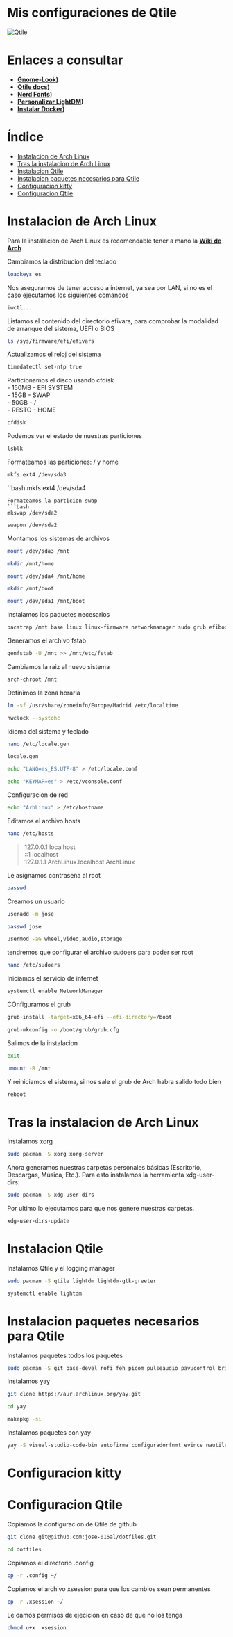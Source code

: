 # Mis configuraciones de Qtile

![Qtile](.screenshots/qtile.png)

# Enlaces a consultar
- **[Gnome-Look](https://www.gnome-look.org/s/Gnome/browse/))**
- **[Qtile docs](http://docs.qtile.org/en/stable/))**
- **[Nerd Fonts](https://www.nerdfonts.com/cheat-sheet))**
- **[Personalizar LightDM](https://geekland.eu/personalizar-y-configurar-lightdm/))**
- **[Instalar Docker](https://linuxhint.com/arch-linux-docker-tutorial/))**

# Índice

- [Instalacion de Arch Linux](#instalacion-de-arch-linux)
- [Tras la instalacion de Arch Linux](#tras-la-instalacion-de-arch-Linux)
- [Instalacion Qtile](#instalacion-qtile)
- [Instalacion paquetes necesarios para Qtile](#instalacion-paquetes-necesarios-para-qtile)
- [Configuracion kitty](#configuracion-kitty)
- [Configuracion Qtile](#configuracion-qtile)


# Instalacion de Arch Linux

Para la instalacion de Arch Linux es recomendable tener a mano la **[Wiki de Arch](https://wiki.archlinux.org/title/Installation_guide_(Espa%C3%B1ol))**

Cambiamos la distribucion del teclado 
```bash
loadkeys es
```
Nos aseguramos de tener acceso a internet, ya sea por LAN, si no es el caso ejecutamos los siguientes comandos
```bash
iwctl...
```
Listamos el contenido del directorio efivars, para comprobar la modalidad de arranque del sistema, UEFI o BIOS
```bash
ls /sys/firmware/efi/efivars
```
Actualizamos el reloj del sistema
```bash
timedatectl set-ntp true
```
Particionamos el disco usando cfdisk  
    - 150MB - EFI SYSTEM  
    - 15GB - SWAP  
    - 50GB - /  
    - RESTO - HOME  
```bash
cfdisk
```
Podemos ver el estado de nuestras particiones
```bash
lsblk
```
Formateamos las particiones: / y home
```bash
mkfs.ext4 /dev/sda3
```
``bash
mkfs.ext4 /dev/sda4
```
Formateamos la particion swap
```bash
mkswap /dev/sda2
```
```bash
swapon /dev/sda2
```
Montamos los sistemas de archivos
```bash
mount /dev/sda3 /mnt
```
```bash
mkdir /mnt/home
```
```bash
mount /dev/sda4 /mnt/home
```
```bash
mkdir /mnt/boot
```
```bash
mount /dev/sda1 /mnt/boot
```
Instalamos los paquetes necesarios
```bash
pacstrap /mnt base linux linux-firmware networkmanager sudo grub efibootmgr nano kitty firefox
```
Generamos el archivo fstab
```bash
genfstab -U /mnt >> /mnt/etc/fstab
```
Cambiamos la raiz al nuevo sistema
```bash
arch-chroot /mnt
```
Definimos la zona horaria
```bash
ln -sf /usr/share/zoneinfo/Europe/Madrid /etc/localtime
```
```bash
hwclock --systohc
```
Idioma del sistema y teclado
```bash
nano /etc/locale.gen
```
```bash
locale.gen
```
```bash
echo "LANG=es_ES.UTF-8" > /etc/locale.conf
```
```bash
echo "KEYMAP=es" > /etc/vconsole.conf
```
Configuracion de red
```bash
echo "ArhLinux" > /etc/hostname
```
Editamos el archivo hosts
```bash
nano /etc/hosts
```
> 127.0.0.1	localhost  
> ::1		    localhost  
> 127.0.1.1	ArchLinux.localhost	ArchLinux    

Le asignamos contraseña al root
```bash
passwd
```
Creamos un usuario
```bash
useradd -m jose
```
```bash
passwd jose
```
```bash
usermod -aG wheel,video,audio,storage
```
tendremos que configurar el archivo sudoers para poder ser root
```bash
nano /etc/sudoers
```
Iniciamos el servicio de internet
```bash
systemctl enable NetworkManager
```
COnfiguramos el grub
```bash
grub-install -target=x86_64-efi --efi-directory=/boot
```
```bash
grub-mkconfig -o /boot/grub/grub.cfg
```
Salimos de la instalacion
```bash
exit
```
```bash
umount -R /mnt
```
Y reiniciamos el sistema, si nos sale el grub de Arch habra salido todo bien
```bash
reboot
```

# Tras la instalacion de Arch Linux

Instalamos xorg
```bash
sudo pacman -S xorg xorg-server
```
Ahora generamos nuestras carpetas personales básicas (Escritorio, Descargas, Música, Etc.).
Para esto instalamos la herramienta xdg-user-dirs:
```bash
sudo pacman -S xdg-user-dirs
```
Por ultimo lo ejecutamos para que nos genere nuestras carpetas.
```bash
xdg-user-dirs-update
```

# Instalacion Qtile

Instalamos Qtile y el logging manager
```bash
sudo pacman -S qtile lightdm lightdm-gtk-greeter
```
```bash
systemctl enable lightdm
```

# Instalacion paquetes necesarios para Qtile

Instalamos paquetes todos los paquetes 
```bash
sudo pacman -S git base-devel rofi feh picom pulseaudio pavucontrol bridghtnessctl xorg-xinit volumeicon cbatticon udisks2 udiskie ttf-dejavu ttf-liberation noto-fonts ntfs-3g arandr vlc imv scrot unzip lxappearance wget network-manager-applet notification-daemon libnotify python-pip pacman-contrib bat exa
```
Instalamos yay
```bash 
git clone https://aur.archlinux.org/yay.git
```
```bash
cd yay
```
```bash
makepkg -si
```
Instalamos paquetes con yay
```bash
yay -S visual-studio-code-bin autofirma configuradorfnmt evince nautilus nerd-fonts-ubuntu-mono netflix-bin onedriver spotify telegram-desktop-bin whatsapp-for-linux xfce4-power-manager transmission-gtk apache-netbeans gnome-disk-utility prospect-mail-bin dbeaver 
```

# Configuracion kitty



# Configuracion Qtile

Copiamos la configuracion de Qtile de github
```bash
git clone git@github.com:jose-016al/dotfiles.git
```
```bash
cd dotfiles
```
Copiamos el directorio .config
```bash
cp -r .config ~/
```
Copiamos el archivo xsession para que los cambios sean permanentes
```bash
cp -r .xsession ~/
```
Le damos permisos de ejecicion en caso de que no los tenga
```bash
chmod u+x .xsession
```